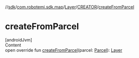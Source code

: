 //[sdk](../../../../index.md)/[com.robotemi.sdk.map](../../index.md)/[Layer](../index.md)/[CREATOR](index.md)/[createFromParcel](create-from-parcel.md)



# createFromParcel  
[androidJvm]  
Content  
open override fun [createFromParcel](create-from-parcel.md)(parcel: [Parcel](https://developer.android.com/reference/kotlin/android/os/Parcel.html)): [Layer](../index.md)  



